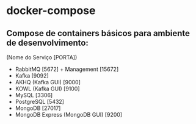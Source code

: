 # docker-compose

## Compose de containers básicos para ambiente de desenvolvimento:
(Nome do Serviço [PORTA])
- RabbitMQ [5672] + Management [15672]
- Kafka [9092]
- AKHQ (Kafka GUI) [9000]
- KOWL (Kafka GUI) [9100]
- MySQL [3306]
- PostgreSQL [5432]
- MongoDB [27017]
- MongoDB Express (MongoDB GUI) [9200]